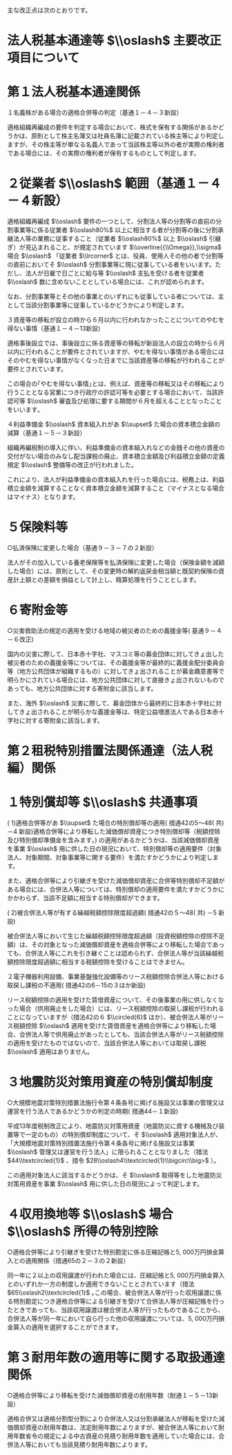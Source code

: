 主な改正点は次のとおりです。

# 法人税基本通達等 $\\oslash$ 主要改正項目について

# 第１法人税基本通達関係

１名義株がある場合の適格合併等の判定（基通１－４－３新設）

適格組織再編成の要件を判定する場合において、株式を保有する関係があるかどうかは、原則として株主名簿又は社員名簿に記載されている株主等により判定しますが、その株主等が単なる名義人であって当該株主等以外の者が実際の権利者である場合には、その実際の権利者が保有するものとして判定します。

# ２従業者 $\\oslash$ 範囲（基通１－４－４新設）

適格組織再編成 $\\oslash$ 要件の一つとして、分割法人等の分割等の直前の分割事業等に係る従業者 $\\oslash80%$ 以上に相当する者が分割等の後に分割承継法人等の業務に従事すること（従業者 $\\oslash80%$ 以上 $\\oslash$ 引継ぎ）が見込まれること、が規定されています $\\overline{{\\Omega}},\\sigma$ 場合 $\\oslash$ 「従業者 $\\lrcorner$ とは、役員、使用人その他の者で分割等の直前においてそ $\\oslash$ 分割事業等に現に従事している者をいいます。ただし、法人が日雇で日ごとに給与等 $\\oslash$ 支払を受ける者を従業者 $\\oslash$ 数に含めないこととしている場合には、これが認められます。

なお、分割事業等とその他の事業とのいずれにも従事している者については、主として当該分割事業等に従事しているかどうかにより判定します。

３資産等の移転が設立の時から６月以内に行われなかったことについてのやむを得ない事情（基通１－４－13新設）

適格事後設立では、事後設立に係る資産等の移転が新設法人の設立の時から６月以内に行われることが要件とされていますが、やむを得ない事情がある場合にはそのやむを得ない事情がなくなった日までに当該資産等の移転が行われることが要件とされています。

この場合の｢やむを得ない事情｣とは、例えば、資産等の移転又はその移転により行うこととなる営業につき行政庁の許認可等を必要とする場合において、当該許認可等 $\\oslash$ 審査及び処理に要する期間が６月を超えることとなったことをいいます｡

４利益準備金 $\\oslash$ 資本組入れがあ $\\supset$ た場合の資本積立金額の減算（基通１－５－３新設）

組織再編税制の導入に伴い、利益準備金の資本組入れなどの金銭その他の資産の交付がない場合のみなし配当課税の廃止、資本積立金額及び利益積立金額の定義規定 $\\oslash$ 整備等の改正が行われました。

これにより、法人が利益準備金の資本組入れを行った場合には、税務上は、利益積立金額を減算することなく資本積立金額を減算すること（マイナスとなる場合はマイナス）となります。

# ５保険料等

○払済保険に変更した場合（基通９－３－７の２新設）

法人がその加入している養老保険等を払済保険に変更した場合（保険金額を減額した場合）には、原則として、その変更時の解約返戻金相当額と既契約保険の資産計上額との差額を損益として計上し、精算処理を行うこととします。

# ６寄附金等

○災害救助法の規定の適用を受ける地域の被災者のための義援金等( 基通９－４－６改正)

国内の災害に際して、日本赤十字社、マスコミ等の募金団体に対してきょ出した被災者のための義援金等については、その義援金等が最終的に義援金配分委員会等（地方公共団体が組織するもの）に対してきょ出されることが募金趣意書等で明らかにされている場合には、地方公共団体に対して直接きょ出されないものであっても、地方公共団体に対する寄附金に該当します。

また、海外 $\\oslash$ 災害に際して、募金団体から最終的に日本赤十字社に対してきょ出されることが明らかな義援金等は、特定公益増進法人である日本赤十字社に対する寄附金に該当します。

# 第２租税特別措置法関係通達（法人税編）関係

# １特別償却等 $\\oslash$ 共通事項

( 1)適格合併等があ $\\supset$ た場合の特別償却等の適用( 措通42の5～48( 共) －4 新設)適格合併等により移転した減価償却資産につき特別償却等（税額控除及び特別償却準備金を含みます｡) の適用があるかどうかは、当該減価償却資産を事業 $\\oslash$ 用に供した日の現況において、特別償却等の適用要件（対象法人、対象期間、対象事業等に関する要件）を満たすかどうかにより判定します。

また、適格合併等により引継ぎを受けた減価償却資産に合併等特別償却不足額がある場合には、合併法人等については、特別償却の適用要件を満たすかどうかにかかわらず、当該不足額に相当する特別償却ができます。

( 2)被合併法人等が有する繰越税額控除限度超過額( 措通42の５～48( 共) －5 新設)

被合併法人等において生じた繰越税額控除限度超過額（投資税額控除の控除不足額）は、その対象となった減価償却資産を適格合併等により移転した場合であっても、合併法人等にこれを引き継ぐことは認められず、合併法人等が当該繰越税額控除限度超過額に相当する税額控除を受けることはできません。

２電子機器利用設備、事業基盤強化設備等のリース税額控除合併法人等における取戻し課税の不適用( 措通42の6－15の３ほか新設)

リース税額控除の適用を受けた賃借資産について、その後事業の用に供しなくなった場合（供用廃止をした場合）には、リース税額控除の取戻し課税が行われることになっていますが（措法42の６ $\\circled{6}$ ほか）、被合併法人等がリース税額控除 $\\oslash$ 適用を受けた賃借資産を適格合併等により移転した場合、合併法人等で供用廃止があったとしても、当該合併法人等がリース税額控除の適用を受けたものではないので、当該合併法人等においては取戻し課税 $\\oslash$ 適用はありません。

# ３地震防災対策用資産の特別償却制度

○大規模地震対策特別措置法施行令第４条各号に掲げる施設又は事業の管理又は運営を行う法人であるかどうかの判定の時期( 措通44－１新設)

平成13年度税制改正により、地震防災対策用資産（地震防災に資する機械及び装置等で一定のもの）の特別償却制度について、そ $\\oslash$ 適用対象法人が、「大規模地震対策特別措置法施行令第４条各号に掲げる施設又は事業 $\\oslash$ 管理又は運営を行う法人」に限られることとなりました（措法 $44\\textcircled{1}$ 、措令 $28\\oslash4\\textcircled{1}\\bigcirc\\big>$ ）。

この適用対象法人に該当するかどうかは、そ $\\oslash$ 取得等をした地震防災対策用資産を事業 $\\oslash$ 用に供した日の現況によって判定します。

# ４収用換地等 $\\oslash$ 場合 $\\oslash$ 所得の特別控除

○適格合併等により引継ぎを受けた特別勘定に係る圧縮記帳と5, 000万円損金算入との適用関係（措通65の２－３の２新設）

同一年に２以上の収用譲渡が行われた場合には、圧縮記帳と5, 000万円損金算入とのいずれか一方の制度しか適用できないこととされています（措法 $65\\oslash2\\textcircled{1}$ ｡この場合、被合併法人等が行った収用譲渡に係る特別勘定につき適格合併等による引継ぎを受けて合併法人等が圧縮記帳を行ったときであっても、当該収用譲渡は被合併法人等が行ったものであることから、合併法人等が同一年において自ら行った他の収用譲渡については、5, 000万円損金算入の適用を選択することができます｡

# 第３耐用年数の適用等に関する取扱通達関係

○適格合併等により移転を受けた減価償却資産の耐用年数（耐通１－５－13新設）

適格合併又は適格分割型分割により合併法人又は分割承継法人が移転を受けた減価償却資産の耐用年数は、法定耐用年数によりますが、被合併法人等において耐用年数省令の規定による中古資産の見積り耐用年数を適用していた場合には、合併法人等においても当該見積り耐用年数によります。